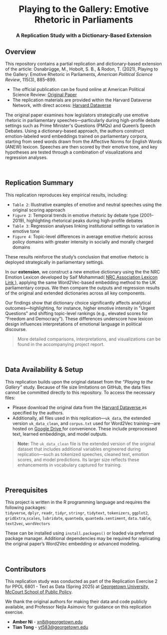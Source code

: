 <h1 align="center"> Playing to the Gallery: Emotive Rhetoric in Parliaments </h1>
<h3 align="center"> A Replication Study with a Dictionary-Based Extension </h3>  


<!-- Project Introduction -->
<h2 id="data"> Overview</h2>

This repository contains a partial replication and dictionary-based extension of the article:
Osnabrügge, M., Hobolt, S. B., & Rodon, T. (2021), Playing to the Gallery: Emotive Rhetoric in Parliaments, *American Political Science Review*, 115(3), 885–899. 
- The official publication can be found online at American Political Science Review:
<a href="https://www.cambridge.org/core/journals/american-political-science-review/article/playing-to-the-gallery-emotive-rhetoric-in-parliaments/2A47C797136261391DA27F3A16F64886
">
      Original Paper
    </a>
- The replication materials are provided within the Harvard Dataverse Network, with direct access: <a href="https://dataverse.harvard.edu/dataset.xhtml?persistentId=doi:10.7910/DVN/QDTLYV" target="_blank">
      Harvard Dataverse
    </a>


The original paper examines how legislators strategically use emotive rhetoric in parliamentary speeches—particularly during high-profile debate settings such as Prime Minister's Questions (PMQs) and Queen’s Speech Debates. Using a dictionary-based approach, the authors construct emotion-labeled word embeddings trained on parliamentary corpora, starting from seed words drawn from the Affective Norms for English Words (ANEW) lexicon. Speeches are then scored by their emotive tone, and key hypotheses are tested through a combination of visualizations and regression analyses.

<br>


<!-- Project Replication -->
<h2 id="data"> Replication Summary</h2>

This replication reproduces key empirical results, including:
- `Table 2`: Illustrative examples of emotive and neutral speeches using the original scoring approach
- `Figure 2`: Temporal trends in emotive rhetoric by debate type (2001–2019), highlighting rhetorical peaks during high-profile debates
- `Table 3`: Regression analyses linking institutional settings to variation in emotive tone
- `Figure 4`: Topic-level differences in average emotive rhetoric across policy domains with greater intensity in socially and morally charged domains

These results reinforce the study’s conclusion that emotive rhetoric is deployed strategically in parliamentary settings.


In our **extension**, we construct a new emotive dictionary using the the NRC Emotion Lexicon developed by Saif Mohammad( <a href= "https://saifmohammad.com/WebPages/NRC-Emotion-Lexicon.htm"> NRC Association Lexicon Link </a>), applying the same Word2Vec-based embedding method to the UK parliamentary corpus. We then compare the outputs and regression results of the original and extended dictionaries across all key components.

Our findings show that dictionary choice significantly affects analytical outcomes—highlighting, for instance, higher emotive intensity in "Urgent Questions" and shifting topic-level rankings (e.g., elevated scores for “Freedom and Democracy”). These differences underscore how lexicon design influences interpretations of emotional language in political discourse. 
> More detailed comparisons, interpretations, and visualizations can be found in the accompanying project report.

<br>

<!-- Data Availability & Setup -->
<h2 id="data"> Data Availability & Setup</h2>

This replication builds upon the original dataset from the *“Playing to the Gallery”* study. Because of file size limitations on GitHub, the data files cannot be committed directly to this repository. To access the necessary files:

* Please download the original data from the <a href="https://dataverse.harvard.edu/dataset.xhtml?persistentId=doi:10.7910/DVN/QDTLYV" target="_blank">
      Harvard Dataverse
    </a>
  as specified by the authors.
* Additionally, all files used in this replication—<code>uk_data</code>, the extended version <code>uk_data_clean</code>, and <code>corpus.txt</code> used for Word2Vec training—are hosted on     <a href="https://drive.google.com/drive/folders/1l8mttWYBo1k-GKExBtYCS9ogwWZ5ZTyF?dmr=1&ec=wgc-drive-hero-goto" target="_blank">
      Google Drive
    </a>
 for convenience. These include preprocessed text, learned embeddings, and model outputs.

> **Note:** The `uk_data_clean` file is the extended version of the original dataset that includes additional variables engineered during replication—such as tokenized speeches, cleaned text, emotion scores, and model predictions. Its larger size reflects these enhancements in vocabulary captured for training.

<br>

<!-- PREREQUISITES -->
<h2 id="prerequisites">Prerequisites</h2>

This project is written in the R programming language and requires the following packages:<br>
`tidyverse`, `dplyr`, `readr`, `tidyr`, `stringr`, `tidytext`, `tokenizers`, `ggplot2`, `gridExtra`,`scales`, `lubridate`, `quanteda`, `quanteda.sentiment`, `data.table`, `text2vec`, `wordVectors`

These can be installed using `install.packages()` or loaded via preferred package manager. Additional dependencies may be required for replicating the original paper’s Word2Vec embedding or advanced modeling.


<br>



<!-- CONTRIBUTORS -->
<h2 id="contributors">Contributors</h2>

<p>
This replication study was conducted as part of the Replication Exercise 2 for 
PPOL 6801 - Text as Data (Spring 2025) at 
<a href="https://mccourt.georgetown.edu/">Georgetown University, McCourt School of Public Policy</a>.
</p>

We thank the original authors for making their data and code publicly available, and Professor Nejla Asimovic for guidance on this replication exercise.

<ul>
  <li><strong>Amber Ni</strong> - <a href="mailto:xn8@georgetown.edu">xn8@georgetown.edu</a></li>
  <li><strong>Tian Tong</strong> - <a href="mailto:yt583@georgetown.edu">yt583@georgetown.edu</a></li>
</ul>


